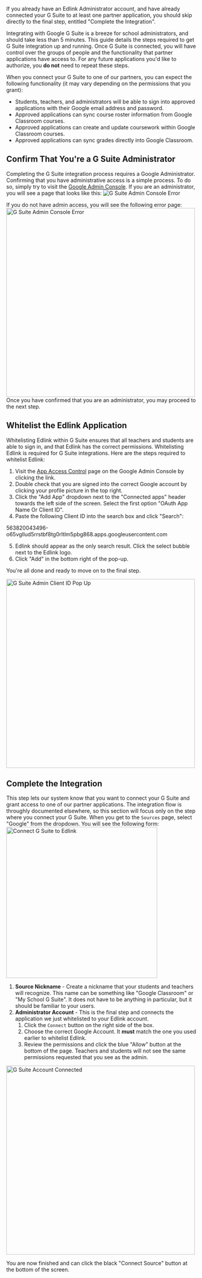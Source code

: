 <div class="card notice alert">
    <p>
        If you already have an Edlink Administrator account, and have already connected your G Suite to at least one
        partner application, you should skip directly to the final step, entitled "Complete the Integration".
    </p>
</div>

Integrating with Google G Suite is a breeze for school administrators, and should take less than 5 minutes. This guide
details the steps required to get G Suite integration up and running. Once G Suite is connected, you will have control over
the groups of people and the functionality that partner applications have access to. For any future applications you'd like to authorize,
you **do not** need to repeat these steps.

When you connect your G Suite to one of our partners, you can expect the following functionality (it may vary depending on the permissions
that you grant):

- Students, teachers, and administrators will be able to sign into approved applications with their Google email address and password.
- Approved applications can sync course roster information from Google Classroom courses.
- Approved applications can create and update coursework within Google Classroom courses.
- Approved applications can sync grades directly into Google Classroom.

## Confirm That You're a G Suite Administrator

Completing the G Suite integration process requires a Google Administrator. Confirming that you have administrative access is a simple process.
To do so, simply try to visit the [Google Admin Console](https://admin.google.com). If you are an administrator, you will see a page that looks like this:
<img class="block framed" src="https://edlink.github.io/docs/media/administrators/g-suite-console.png" alt="G Suite Admin Console Error" />

If you do not have admin access, you will see the following error page:
<img class="block framed" src="https://edlink.github.io/docs/media/administrators/g-suite-admin-error.png" width="500" alt="G Suite Admin Console Error" />
Once you have confirmed that you are an administrator, you may proceed to the next step.

## Whitelist the Edlink Application

Whitelisting Edlink within G Suite ensures that all teachers and students are able to sign in, and that Edlink has the correct permissions.
Whitelisting Edlink is required for G Suite integrations. Here are the steps required to whitelist Edlink:

1. Visit the [App Access Control](https://admin.google.com/u/0/ac/owl/list?tab=apps) page on the Google Admin Console by clicking the link.
2. Double check that you are signed into the correct Google account by clicking your profile picture in the top right.
3. Click the "Add App" dropdown next to the "Connected apps" header towards the left side of the screen. Select the first option "OAuth App Name Or Client ID".
4. Paste the following Client ID into the search box and click "Search":

<div class="card center monospace code-snippet">
    563820043496-o65vgllud5rrstbf8tg0rltlm5pbg868.apps.googleusercontent.com
</div>

5. Edlink should appear as the only search result. Click the select bubble next to the Edlink logo.
6. Click "Add" in the bottom right of the pop-up.

You're all done and ready to move on to the final step.

<img class="block framed" src="https://edlink.github.io/docs/media/administrators/g-suite-client-id.png" width="500" alt="G Suite Admin Client ID Pop Up" />

## Complete the Integration

This step lets our system know that you want to connect your G Suite and grant access to one of our partner applications. The integration flow is throughly documented
elsewhere, so this section will focus only on the step where you connect your G Suite. When you get to the `Sources` page, select "Google" from the dropdown.
You will see the following form:
<img class="block framed" src="https://edlink.github.io/docs/media/administrators/g-suite-connect.png" width="400" alt="Connect G Suite to Edlink" />

1. **Source Nickname** - Create a nickname that your students and teachers will recognize. This name can be something like "Google Classroom" or "My School G Suite". It does not have to be anything in particular, but it should be familiar to your users.
2. **Administrator Account** - This is the final step and connects the application we just whitelisted to your Edlink account.
    1. Click the `Connect` button on the right side of the box.
    2. Choose the correct Google Account. It **must** match the one you used earlier to whitelist Edlink.
    3. Review the permissions and click the blue "Allow" button at the bottom of the page. Teachers and students will not see the same permissions requested that you see as the admin.
<img class="block" src="https://edlink.github.io/docs/media/administrators/g-suite-admin-connected.png" width="500" alt="G Suite Account Connected" />

You are now finished and can click the black "Connect Source" button at the bottom of the screen.
